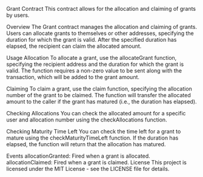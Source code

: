 Grant Contract
This contract allows for the allocation and claiming of grants by users.

Overview
The Grant contract manages the allocation and claiming of grants. Users can allocate grants to themselves or other addresses, specifying the duration for which the grant is valid. After the specified duration has elapsed, the recipient can claim the allocated amount.

Usage
Allocation
To allocate a grant, use the allocateGrant function, specifying the recipient address and the duration for which the grant is valid. The function requires a non-zero value to be sent along with the transaction, which will be added to the grant amount.

Claiming
To claim a grant, use the claim function, specifying the allocation number of the grant to be claimed. The function will transfer the allocated amount to the caller if the grant has matured (i.e., the duration has elapsed).

Checking Allocations
You can check the allocated amount for a specific user and allocation number using the checkAllocations function.

Checking Maturity Time Left
You can check the time left for a grant to mature using the checkMaturityTimeLeft function. If the duration has elapsed, the function will return that the allocation has matured.

Events
allocationGranted: Fired when a grant is allocated.
allocationClaimed: Fired when a grant is claimed.
License
This project is licensed under the MIT License - see the LICENSE file for details.
